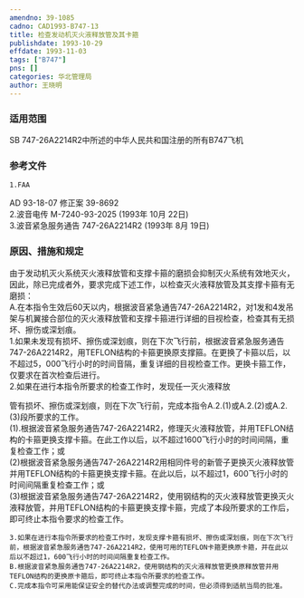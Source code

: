 ```yaml
---
amendno: 39-1085  
cadno: CAD1993-B747-13  
title: 检查发动机灭火液释放管及其卡箍  
publishdate: 1993-10-29  
effdate: 1993-11-03  
tags: ["B747"]  
pns: []  
categories: 华北管理局  
author: 王晓明  
---
```

  
### 适用范围  
SB 747-26A2214R2中所述的中华人民共和国注册的所有B747飞机  
  
<!--more-->  
### 参考文件  
    1.FAA  
AD 93-18-07 修正案 39-8692  
    2.波音电传 M-7240-93-2025 (1993年 10月 22日)  
    3.波音紧急服务通告 747-26A2214R2 (1993年 8月 19日)  
  
### 原因、措施和规定  
由于发动机灭火系统灭火液释放管和支撑卡箍的磨损会抑制灭火系统有效地灭火，因此，除已完成者外，要求完成下述工作，以检查灭火液释放管及其支撑卡箍有无磨损：  
    A.在本指令生效后60天以内，根据波音紧急通告747-26A2214R2，对1发和4发吊架与机翼接合部位的灭火液释放管和支撑卡箍进行详细的目视检查，检查其有无损坏、擦伤或深划痕。  
    1.如果未发现有损坏、擦伤或深划痕，则在下次飞行前，根据波音紧急服务通告747-26A2214R2，用TEFLON结构的卡箍更换原支撑箍。在更换了卡箍以后，以不超过5，000飞行小时的时间音隔，重复详细的目视检查工作。更换卡箍工作，仅要求在首次检查后进行。  
    2.如果在进行本指令所要求的检查工作时，发现任一灭火液释放  
  
管有损坏、擦伤或深划痕，则在下次飞行前，完成本指令A.2.(1)或A.2.(2)或A.2.(3)段所要求的工作。  
    (1).根据波音紧急服务通告747-26A2214R2，修理灭火液释放管，并用TEFLON结构的卡箍更换支撑卡箍。在此工作以后，以不超过1600飞行小时的时间间隔，重复检查工作；或  
    (2)根据波音紧急服务通告747-26A2214R2用相同件号的新管子更换灭火液释放管并用TEFLON结构的卡箍更换支撑卡箍。在此以后，以不超过1，600飞行小时的时间间隔重复检查工作；或  
    (3)根据波音紧急服务通告747-26A2214R2，使用钢结构的灭火液释放管更换灭火液释放管，并用TEFLON结构的卡箍更换支撑卡箍，完成了本段所要求的工作后，即可终止本指令要求的检查工作。  
  
    3.如果在进行本指令所要求的检查工作时，发现支撑卡箍有损坏、擦伤或深划痕，则在下次飞行前，根据波音紧急服务通告747-26A2214R2，使用可用的TEFLON卡箍更换原卡箍，并在此以后以不超过1，600飞行小时的时间间隔重复检查工作。  
    B.根据波音紧急服务通告747-26A2214R2，使用钢结构的灭火液释放管更换原释放管并用TEFLON结构的更换原卡箍后，即可终止本指令所要求的检查工作。  
    C.完成本指令可采用能保证安全的替代办法或调整完成的时间，但必须得到适航当局的批准。  
  
